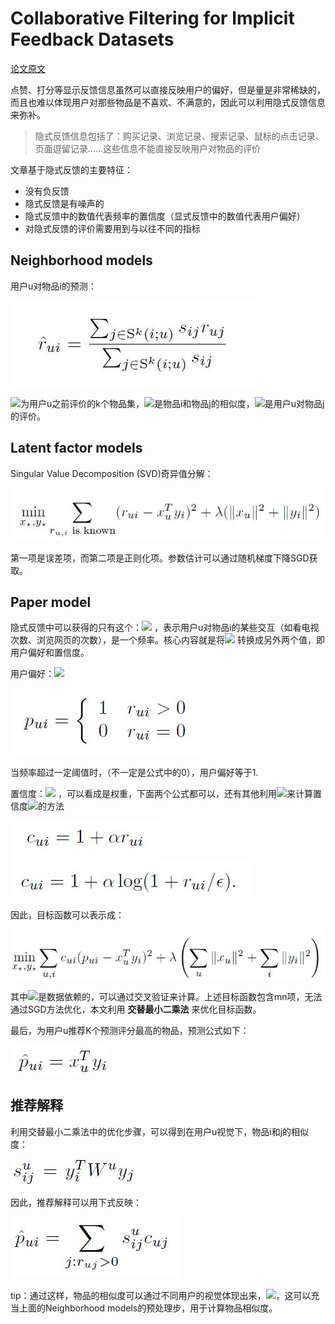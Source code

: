 # Collaborative Filtering for Implicit Feedback Datasets

[论文原文](https://github.com/chenboability/RecommenderSystem-Paper/blob/master/Collaborative%20Filtering/paper/%5B2008%5D%20Collaborative%20Filtering%20for%20Implicit%20Feedback%20Datasets.pdf)

点赞、打分等显示反馈信息虽然可以直接反映用户的偏好，但是量是非常稀缺的，而且也难以体现用户对那些物品是不喜欢、不满意的，因此可以利用隐式反馈信息来弥补。

> 隐式反馈信息包括了：购买记录、浏览记录、搜索记录、鼠标的点击记录、页面逗留记录……这些信息不能直接反映用户对物品的评价

文章基于隐式反馈的主要特征：

- 没有负反馈
- 隐式反馈是有噪声的
- 隐式反馈中的数值代表频率的置信度（显式反馈中的数值代表用户偏好）
- 对隐式反馈的评价需要用到与以往不同的指标

## Neighborhood models

用户u对物品i的预测：

![](res/10.jpg)

![](http://latex.codecogs.com/gif.latex?\{S^{k}})为用户u之前评价的k个物品集，![](http://latex.codecogs.com/gif.latex?\{s_{ij}})是物品i和物品j的相似度，![](http://latex.codecogs.com/gif.latex?\{r_{uj}})是用户u对物品j的评价。

## Latent factor models

Singular Value Decomposition (SVD)奇异值分解：

![](res/11.jpg)

第一项是误差项，而第二项是正则化项。参数估计可以通过随机梯度下降SGD获取。

## Paper model

隐式反馈中可以获得的只有这个：![](http://latex.codecogs.com/gif.latex?\{r_{uj}})
，表示用户u对物品i的某些交互（如看电视次数、浏览网页的次数），是一个频率。核心内容就是将![](http://latex.codecogs.com/gif.latex?\{r_{uj}})
转换成另外两个值，即用户偏好和置信度。

用户偏好：![](http://latex.codecogs.com/gif.latex?\{p_{uj}})

![](res/12.jpg)

当频率超过一定阈值时，（不一定是公式中的0），用户偏好等于1.

置信度：![](http://latex.codecogs.com/gif.latex?\{p_{uj}})
，可以看成是权重，下面两个公式都可以，还有其他利用![](http://latex.codecogs.com/gif.latex?\{r_{uj}})来计算置信度![](http://latex.codecogs.com/gif.latex?\{p_{uj}})的方法

![](res/13.jpg)  
![](res/14.jpg)

因此，目标函数可以表示成：

![](res/15.jpg)

其中![](http://latex.codecogs.com/gif.latex?\{\lambda})是数据依赖的，可以通过交叉验证来计算。上述目标函数包含mn项，无法通过SGD方法优化，本文利用 **交替最小二乘法** 来优化目标函数。

最后，为用户u推荐K个预测评分最高的物品，预测公式如下：

![](res/16.jpg)

## 推荐解释

利用交替最小二乘法中的优化步骤，可以得到在用户u视觉下，物品i和j的相似度：

![](res/17.jpg)

因此，推荐解释可以用下式反映：

![](res/18.jpg)

tip：通过这样，物品的相似度可以通过不同用户的视觉体现出来，![](http://latex.codecogs.com/gif.latex?\{{s_{ij}^u})，这可以充当上面的Neighborhood models的预处理步，用于计算物品相似度。


